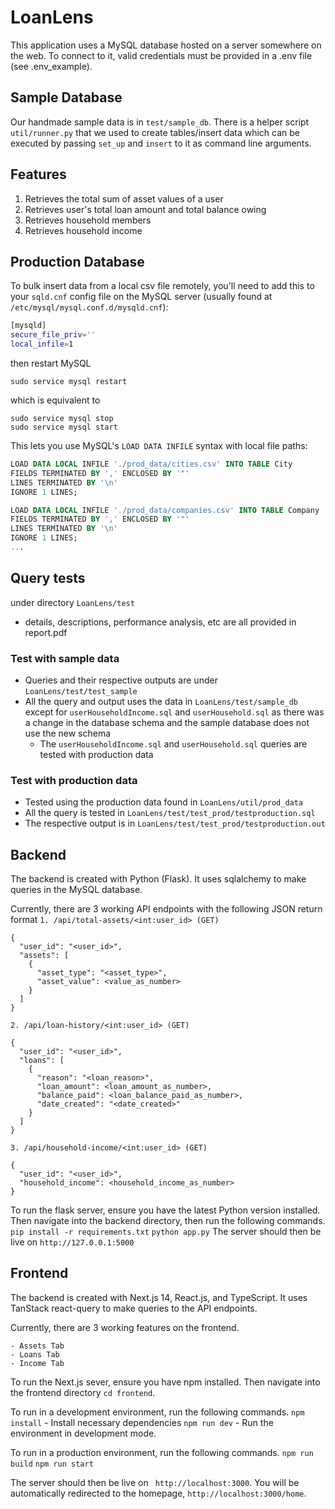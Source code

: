 # LoanLens

This application uses a MySQL database hosted on a server somewhere on the web.
To connect to it, valid credentials must be provided in a .env file (see .env_example).

## Sample Database

Our handmade sample data is in `test/sample_db`. There is a helper script `util/runner.py` that we used to create tables/insert data which can be executed by passing `set_up` and `insert` to it as command line arguments.

## Features

1. Retrieves the total sum of asset values of a user
2. Retrieves user's total loan amount and total balance owing
3. Retrieves household members
4. Retrieves household income

## Production Database

To bulk insert data from a local csv file remotely, you'll need to add this to your `sqld.cnf` config file on the MySQL server (usually found at `/etc/mysql/mysql.conf.d/mysqld.cnf`):

```bash
[mysqld]
secure_file_priv=''
local_infile=1
```

then restart MySQL

```
sudo service mysql restart
```

which is equivalent to

```
sudo service mysql stop
sudo service mysql start
```

This lets you use MySQL's `LOAD DATA INFILE` syntax with local file paths:

```sql
LOAD DATA LOCAL INFILE './prod_data/cities.csv' INTO TABLE City
FIELDS TERMINATED BY ',' ENCLOSED BY '"'
LINES TERMINATED BY '\n'
IGNORE 1 LINES;

LOAD DATA LOCAL INFILE './prod_data/companies.csv' INTO TABLE Company
FIELDS TERMINATED BY ',' ENCLOSED BY '"'
LINES TERMINATED BY '\n'
IGNORE 1 LINES;
...
```

## Query tests

under directory `LoanLens/test`

- details, descriptions, performance analysis, etc are all provided in report.pdf

### Test with sample data

- Queries and their respective outputs are under `LoanLens/test/test_sample`
- All the query and output uses the data in `LoanLens/test/sample_db` except for `userHouseholdIncome.sql` and `userHousehold.sql` as there was a change in the database schema and the sample database does not use the new schema
  - The `userHouseholdIncome.sql` and `userHousehold.sql` queries are tested with production data

### Test with production data

- Tested using the production data found in `LoanLens/util/prod_data`
- All the query is tested in `LoanLens/test/test_prod/testproduction.sql`
- The respective output is in `LoanLens/test/test_prod/testproduction.out`

## Backend

The backend is created with Python (Flask). It uses sqlalchemy to make queries in the MySQL database.

Currently, there are 3 working API endpoints with the following JSON return format
`1. /api/total-assets/<int:user_id> (GET)`

```
{
  "user_id": "<user_id>",
  "assets": [
    {
      "asset_type": "<asset_type>",
      "asset_value": <value_as_number>
    }
  ]
}
```

`2. /api/loan-history/<int:user_id> (GET)`

```
{
  "user_id": "<user_id>",
  "loans": [
    {
      "reason": "<loan_reason>",
      "loan_amount": <loan_amount_as_number>,
      "balance_paid": <loan_balance_paid_as_number>,
      "date_created": "<date_created>"
    }
  ]
}
```

`3. /api/household-income/<int:user_id> (GET)`

```
{
  "user_id": "<user_id>",
  "household_income": <household_income_as_number>
}
```

To run the flask server, ensure you have the latest Python version installed. Then navigate into the backend directory, then run the following commands.
`pip install -r requirements.txt`
`python app.py`
The server should then be live on `http://127.0.0.1:5000`

## Frontend

The backend is created with Next.js 14, React.js, and TypeScript. It uses TanStack react-query to make queries to the API endpoints.

Currently, there are 3 working features on the frontend.

    - Assets Tab
    - Loans Tab
    - Income Tab

To run the Next.js sever, ensure you have npm installed. Then navigate into the frontend directory `cd frontend`.

To run in a development environment, run the following commands.
`npm install` - Install necessary dependencies
`npm run dev` - Run the environment in development mode.

To run in a production environment, run the following commands.
`npm run build`
`npm run start`

The server should then be live on ` http://localhost:3000`. You will be automatically redirected to the homepage, `http://localhost:3000/home`.
